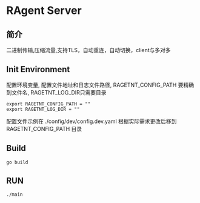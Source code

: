 # RAgent Server

## 简介
二进制传输,压缩流量,支持TLS，自动重连，自动切换，client与多对多

## Init Environment

配置环境变量, 配置文件地址和日志文件路径, RAGETNT_CONFIG_PATH 要精确到文件名,  RAGETNT_LOG_DIR只需要目录

```
export RAGETNT_CONFIG_PATH = ""
export RAGETNT_LOG_DIR = ""
```

配置文件示例在 ./config/dev/config.dev.yaml 根据实际需求更改后移到 RAGETNT_CONFIG_PATH 目录

## Build 

```
go build 
```

## RUN

```
./main
```
